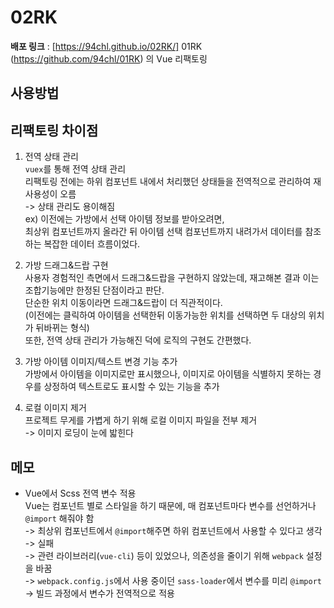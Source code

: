 # 02RK

**배포 링크** : [https://94chl.github.io/02RK/]
01RK (https://github.com/94chl/01RK) 의 Vue 리팩토링

## 사용방법

## 리팩토링 차이점

1. 전역 상태 관리  
   `vuex`를 통해 전역 상태 관리  
   리팩토링 전에는 하위 컴포넌트 내에서 처리했던 상태들을 전역적으로 관리하여 재사용성이 오름  
   -> 상태 관리도 용이해짐  
   ex) 이전에는 가방에서 선택 아이템 정보를 받아오려면,  
   최상위 컴포넌트까지 올라간 뒤 아이템 선택 컴포넌트까지 내려가서 데이터를 참조하는 복잡한 데이터 흐름이었다.

2. 가방 드래그&드랍 구현  
   사용자 경험적인 측면에서 드래그&드랍을 구현하지 않았는데, 재고해본 결과 이는 조합기능에만 한정된 단점이라고 판단.  
   단순한 위치 이동이라면 드래그&드랍이 더 직관적이다.  
   (이전에는 클릭하여 아이템을 선택한뒤 이동가능한 위치를 선택하면 두 대상의 위치가 뒤바뀌는 형식)  
   또한, 전역 상태 관리가 가능해진 덕에 로직의 구현도 간편했다.

3. 가방 아이템 이미지/텍스트 변경 기능 추가  
   가방에서 아이템을 이미지로만 표시했으나, 이미지로 아이템을 식별하지 못하는 경우를 상정하여 텍스트로도 표시할 수 있는 기능을 추가

4. 로컬 이미지 제거  
   프로젝트 무게를 가볍게 하기 위해 로컬 이미지 파일을 전부 제거  
   -> 이미지 로딩이 눈에 밟힌다

## 메모

- Vue에서 Scss 전역 변수 적용  
  Vue는 컴포넌트 별로 스타일을 하기 때문에, 매 컴포넌트마다 변수를 선언하거나 `@import` 해줘야 함  
  -> 최상위 컴포넌트에서 `@import`해주면 하위 컴포넌트에서 사용할 수 있다고 생각  
  -> 실패  
  -> 관련 라이브러리(`vue-cli`) 등이 있었으나, 의존성을 줄이기 위해 `webpack` 설정을 바꿈  
  -> `webpack.config.js`에서 사용 중이던 `sass-loader`에서 변수를 미리 `@import`  
  -> 빌드 과정에서 변수가 전역적으로 적용
